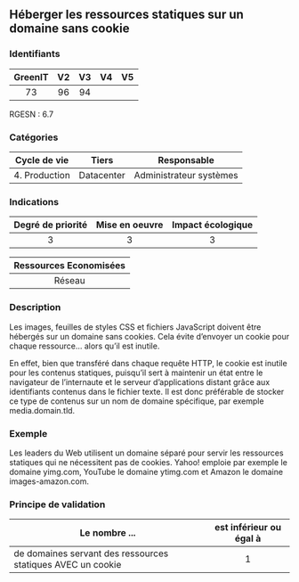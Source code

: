 ## Héberger les ressources statiques sur un domaine sans cookie

### Identifiants

| GreenIT | V2  | V3  | V4  | V5  |
| :-----: | :-: | :-: | :-: | :-: |
|   73    | 96  | 94  |     |     |

RGESN : 6.7

### Catégories

| Cycle de vie  |   Tiers    |       Responsable       |
| :-----------: | :--------: | :---------------------: |
| 4. Production | Datacenter | Administrateur systèmes |

### Indications

| Degré de priorité | Mise en oeuvre | Impact écologique |
| :---------------: | :------------: | :---------------: |
|         3         |       3        |         3         |

| Ressources Economisées |
| :--------------------: |
|         Réseau         |

### Description

Les images, feuilles de styles CSS et fichiers JavaScript doivent être hébergés sur un domaine sans cookies. Cela évite d’envoyer un cookie pour chaque ressource… alors qu’il est inutile.

En effet, bien que transféré dans chaque requête HTTP, le cookie est inutile pour les contenus statiques, puisqu’il sert à maintenir un état entre le navigateur de l’internaute et le serveur d’applications distant grâce aux identifiants contenus dans le fichier texte. Il est donc préférable de stocker ce type de contenus sur un nom de domaine spécifique, par exemple media.domain.tld.

### Exemple

Les leaders du Web utilisent un domaine séparé pour servir les ressources statiques qui ne nécessitent pas de cookies. Yahoo! emploie par exemple le domaine yimg.com, YouTube le domaine ytimg.com et Amazon le domaine images-amazon.com.

### Principe de validation

| Le nombre ...                                               | est inférieur ou égal à |
| ----------------------------------------------------------- | :---------------------: |
| de domaines servant des ressources statiques AVEC un cookie |            1            |

